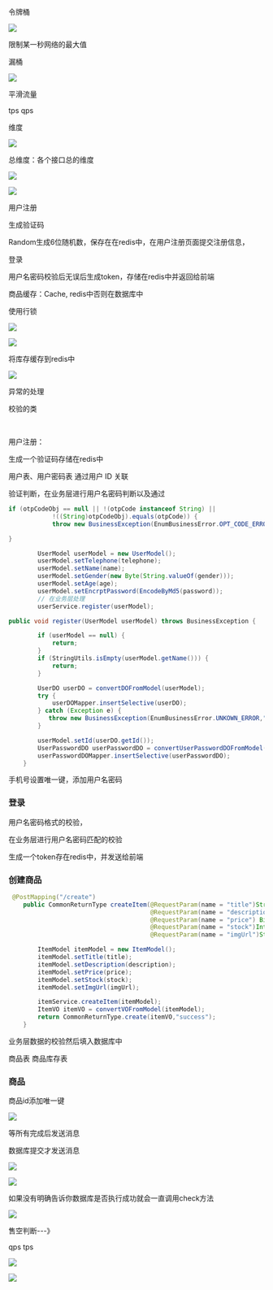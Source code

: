 令牌桶





![](https://raw.githubusercontent.com/matt17du/img/main/img/20210223104128.png)



限制某一秒网络的最大值





漏桶



![](https://raw.githubusercontent.com/matt17du/img/main/img/20210223104306.png)





平滑流量







tps qps



维度



![](https://raw.githubusercontent.com/matt17du/img/main/img/20210223105022.png)





总维度：各个接口总的维度





![](https://raw.githubusercontent.com/matt17du/img/main/img/20210223104939.png)









![](https://raw.githubusercontent.com/matt17du/img/main/img/20210223105944.png)







用户注册



生成验证码

Random生成6位随机数，保存在在redis中，在用户注册页面提交注册信息，



登录

用户名密码校验后无误后生成token，存储在redis中并返回给前端



商品缓存：Cache, redis中否则在数据库中





使用行锁

![](https://raw.githubusercontent.com/matt17du/img/main/img/20210224101303.png)





![](https://raw.githubusercontent.com/matt17du/img/main/img/20210224101427.png)





将库存缓存到redis中



![](https://raw.githubusercontent.com/matt17du/img/main/img/20210224104300.png)





异常的处理

校验的类

​          



用户注册：

生成一个验证码存储在redis中



用户表、用户密码表 通过用户 ID 关联



验证判断，在业务层进行用户名密码判断以及通过



```java
if (otpCodeObj == null || !(otpCode instanceof String) ||
            !((String)otpCodeObj).equals(otpCode)) {
            throw new BusinessException(EnumBusinessError.OPT_CODE_ERROR);

}

        UserModel userModel = new UserModel();
        userModel.setTelephone(telephone);
        userModel.setName(name);
        userModel.setGender(new Byte(String.valueOf(gender)));
        userModel.setAge(age);
        userModel.setEncrptPassword(EncodeByMd5(password));
		// 在业务层处理
        userService.register(userModel);
```





```java
public void register(UserModel userModel) throws BusinessException {

        if (userModel == null) {
            return;
        }
        if (StringUtils.isEmpty(userModel.getName())) {
            return;
        }

        UserDO userDO = convertDOFromModel(userModel);
        try {
            userDOMapper.insertSelective(userDO);
        } catch (Exception e) {
           throw new BusinessException(EnumBusinessError.UNKOWN_ERROR,"手机号重复");
        }

        userModel.setId(userDO.getId());
        UserPasswordDO userPasswordDO = convertUserPasswordDOFromModel(userModel);
        userPasswordDOMapper.insertSelective(userPasswordDO);
    }
```





手机号设置唯一键，添加用户名密码





### 登录

用户名密码格式的校验，

在业务层进行用户名密码匹配的校验



生成一个token存在redis中，并发送给前端



### 创建商品



```java
 @PostMapping("/create")
    public CommonReturnType createItem(@RequestParam(name = "title")String title,
                                       @RequestParam(name = "description")String description,
                                       @RequestParam(name = "price") BigDecimal price,
                                       @RequestParam(name = "stock")Integer stock,
                                       @RequestParam(name = "imgUrl")String imgUrl) throws BusinessException {

        ItemModel itemModel = new ItemModel();
        itemModel.setTitle(title);
        itemModel.setDescription(description);
        itemModel.setPrice(price);
        itemModel.setStock(stock);
        itemModel.setImgUrl(imgUrl);

        itemService.createItem(itemModel);
        ItemVO itemVO = convertVOFromModel(itemModel);
        return CommonReturnType.create(itemVO,"success");
    }

```

业务层数据的校验然后填入数据库中



商品表 商品库存表







### 商品

商品id添加唯一键









![](https://raw.githubusercontent.com/matt17du/img/main/img/20210225102841.png)





等所有完成后发送消息





数据库提交才发送消息



![](https://raw.githubusercontent.com/matt17du/img/main/img/20210225104347.png)









![](https://raw.githubusercontent.com/matt17du/img/main/img/20210225110322.png)

如果没有明确告诉你数据库是否执行成功就会一直调用check方法







![](https://raw.githubusercontent.com/matt17du/img/main/img/20210225113257.png)





售空判断---》







qps tps







![](https://raw.githubusercontent.com/matt17du/img/main/img/20210225133725.png)







![](https://raw.githubusercontent.com/matt17du/img/main/img/20210225134111.png)